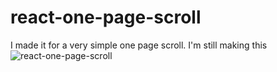 # react-one-page-scroll

I made it for a very simple one page scroll.
I'm still making this![react-one-page-scroll](https://user-images.githubusercontent.com/28751246/145420468-9b874faa-4755-4ab8-bdb8-b9be7684893a.gif)

